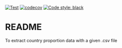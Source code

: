[![Test](https://github.com/nth10sd/innanzi/actions/workflows/test.yml/badge.svg)](https://github.com/nth10sd/innanzi/actions/workflows/test.yml)
[![codecov](https://codecov.io/gh/nth10sd/innanzi/branch/main/graph/badge.svg?token=QTQY090KP5)](https://codecov.io/gh/nth10sd/innanzi)
[![Code style: black](https://img.shields.io/badge/code%20style-black-000000.svg)](https://github.com/psf/black)

# README

To extract country proportion data with a given .csv file
